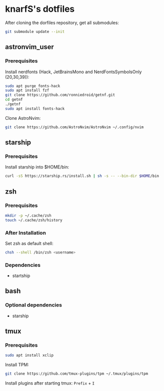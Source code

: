 # knarfS's dotfiles

After cloning the dorfiles repository, get all submodules:

```bash
git submodule update --init
```

## astronvim_user

### Prerequisites

Install nerdfonts (Hack, JetBrainsMono and NerdFontsSymbolsOnly (20,30,39)):

```bash
sudo apt purge fonts-hack
sudo apt install fzf
git clone https://github.com/ronniedroid/getnf.git
cd getnf
./getnf
sudo apt install fonts-hack
```

Clone AstroNvim:

```bash
git clone https://github.com/AstroNvim/AstroNvim ~/.config/nvim
```

## starship

### Prerequisites

Install starship into $HOME/bin:

```bash
curl -sS https://starship.rs/install.sh | sh -s -- --bin-dir $HOME/bin
```

## zsh

### Prerequisites

```bash
mkdir -p ~/.cache/zsh
touch ~/.cache/zsh/history
```

### After Installation

Set zsh as default shell:

```bash
chsh --shell /bin/zsh <username>
```

### Dependencies

* startship

## bash

### Optional dependencies

* starship

## tmux

### Prerequisites

```bash
sudo apt install xclip
```

Install TPM:

```bash
git clone https://github.com/tmux-plugins/tpm ~/.tmux/plugins/tpm
```

Install plugins after starting tmux: `Prefix` + `I`

